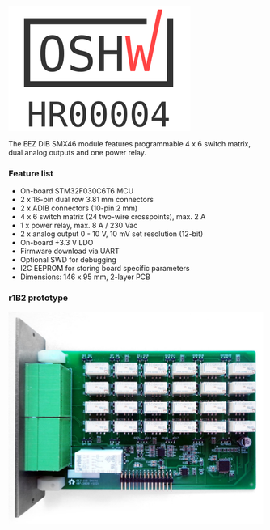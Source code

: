 [![OSHW-HR000004](OSHW_UID_HR4.svg)](https://certification.oshwa.org/hr000002.html)

The EEZ DIB SMX46 module features programmable 4 x 6 switch matrix,  dual analog outputs and one power relay. 

### Feature list

* On-board STM32F030C6T6 MCU 
* 2 x 16-pin dual row 3.81 mm connectors
* 2 x ADIB connectors (10-pin 2 mm)
* 4 x 6 switch matrix (24 two-wire crosspoints), max. 2 A 
* 1 x power relay, max. 8 A / 230 Vac
* 2 x analog output 0 - 10 V, 10 mV set resolution (12-bit)
* On-board +3.3 V LDO
* Firmware download via UART
* Optional SWD for debugging
* I2C EEPROM for storing board specific parameters
* Dimensions: 146 x 95 mm, 2-layer PCB

### r1B2 prototype

![prototype](Images/SMX46_prototype_r1B2.JPG)

